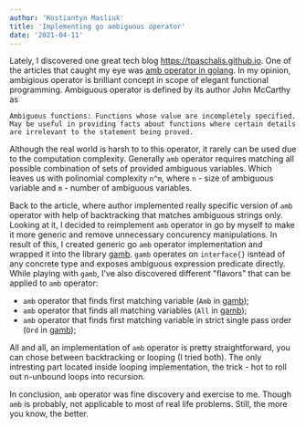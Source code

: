 ```yaml
---
author: 'Kostiantyn Masliuk'
title: 'Implementing go ambiguous operator'
date: '2021-04-11'
---
```


Lately, I discovered one great tech blog https://tpaschalis.github.io. One of the articles that caught my eye was [amb operator in golang](https://tpaschalis.github.io/golang-amb-operator/). In my opinion, ambigious operator is brilliant concept in scope of elegant functional programming. Ambiguous operator is defined by its author John McCarthy as

```
Ambiguous functions: Functions whose value are incompletely specified.
May be useful in providing facts about functions where certain details are irrelevant to the statement being proved.
```

Although the real world is harsh to to this operator, it rarely can be used due to the computation complexity. Generally `amb` operator requires matching all possible combination of sets of provided ambiguous variables. Which leaves us with polinomial complexity `n^m`, where `n` - size of ambiguous variable and `m` - number of ambiguous variables.

Back to the article, where author implemented really specific version of `amb` operator with help of backtracking that matches ambiguous strings only. Looking at it, I decided to reimplement `amb` operator in go by myself to make it more generic and remove unnecessary concurency manipulations. In result of this, I created generic go `amb` operator implementation and wrapped it into the library [gamb](https://github.com/1pkg/gamb). `gamb` operates on `interface{}` isntead of any concrete type and exposes ambiguous expression predicate directly.
While playing with `gamb`, I've also discovered different "flavors" that can be applied to `amb` operator:

- `amb` operator that finds first matching variable (`Amb` in [gamb](https://github.com/1pkg/gamb/blob/master/amb.go#L17));
- `amb` operator that finds all matching variables (`All` in [gamb](https://github.com/1pkg/gamb/blob/master/amb.go#L49));
- `amb` operator that finds first matching variable in strict single pass order (`Ord` in [gamb](https://github.com/1pkg/gamb/blob/master/amb.go#L84));

All and all, an implementation of `amb` operator is pretty straightforward, you can chose between backtracking or looping (I tried both). The only intresting part located inside looping implementation, the trick - hot to roll out n-unbound loops into recursion.

In conclusion, `amb` operator was fine discovery and exercise to me. Though `amb` is probably, not applicable to most of real life problems. Still, the more you know, the better.
